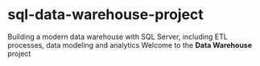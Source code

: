 # sql-data-warehouse-project
Building a modern data warehouse with SQL Server, including ETL processes, data modeling and analytics
Welcome to the **Data Warehouse** project

